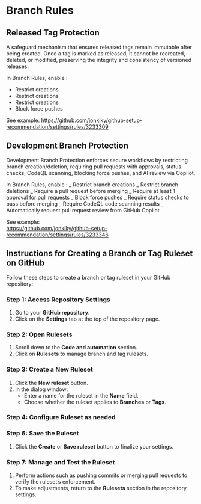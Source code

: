 # Branch Rules

## Released Tag Protection

A safeguard mechanism that ensures released tags remain immutable after being created. Once a tag is marked as released, it cannot be recreated, deleted, or modified, preserving the integrity and consistency of versioned releases.

In Branch Rules, enable :
- Restrict creations
- Restrict creations
- Restrict creations
- Block force pushes

See example:  https://github.com/jonkiky/github-setup-recommendation/settings/rules/3233309



## Development Branch Protection

Development Branch Protection enforces secure workflows by restricting branch creation/deletion, requiring pull requests with approvals, status checks, CodeQL scanning, blocking force pushes, and AI review via Copilot.

In Branch Rules, enable :
_ Restrict branch creations
_ Restrict branch deletions
_ Require a pull request before merging
_ Require at least 1 approval for pull requests
_ Block force pushes
_ Require status checks to pass before merging
_ Require CodeQL code scanning results
_ Automatically request pull request review from GitHub Copilot

See example:  
https://github.com/jonkiky/github-setup-recommendation/settings/rules/3233346


## Instructions for Creating a Branch or Tag Ruleset on GitHub

Follow these steps to create a branch or tag ruleset in your GitHub repository:

### Step 1: Access Repository Settings
1. Go to your **GitHub repository**.
2. Click on the **Settings** tab at the top of the repository page.

### Step 2: Open Rulesets
1. Scroll down to the **Code and automation** section.
2. Click on **Rulesets** to manage branch and tag rulesets.

### Step 3: Create a New Ruleset
1. Click the **New ruleset** button.
2. In the dialog window:
   - Enter a name for the ruleset in the **Name** field.
   - Choose whether the ruleset applies to **Branches** or **Tags**.

### Step 4: Configure Ruleset as needed


### Step 6: Save the Ruleset
1. Click the **Create** or **Save ruleset** button to finalize your settings.

### Step 7: Manage and Test the Ruleset
1. Perform actions such as pushing commits or merging pull requests to verify the ruleset’s enforcement.
2. To make adjustments, return to the **Rulesets** section in the repository settings.

